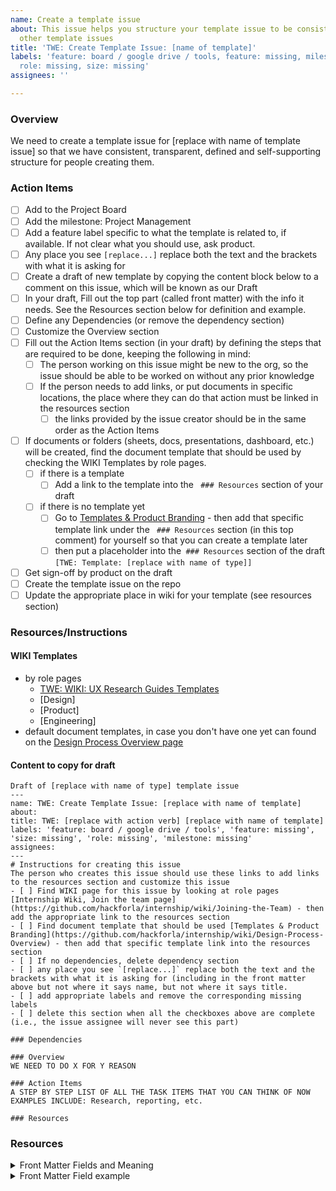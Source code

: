 ```yaml
---
name: Create a template issue
about: This issue helps you structure your template issue to be consistent with our
  other template issues
title: 'TWE: Create Template Issue: [name of template]'
labels: 'feature: board / google drive / tools, feature: missing, milestone: missing,
  role: missing, size: missing'
assignees: ''

---
```


### Overview
We need to create a template issue for [replace with name of template issue] so that we have consistent, transparent, defined and self-supporting structure for people creating them.

### Action Items
- [ ] Add to the Project Board
- [ ] Add the milestone: Project Management
- [ ] Add a feature label specific to what the template is related to, if available.  If not clear what you should use, ask product.
- [ ] Any place you see `[replace...]` replace both the text and the brackets with what it is asking for
- [ ] Create a draft of new template by copying the content block below to a comment on this issue, which will be known as our Draft
- [ ] In your draft, Fill out the top part (called front matter) with the info it needs.  See the Resources section below for definition and example.
- [ ] Define any Dependencies (or remove the dependency section)
- [ ] Customize the Overview section
- [ ] Fill out the Action Items section (in your draft) by defining the steps that are required to be done, keeping the following in mind:
   - [ ] The person working on this issue might be new to the org, so the issue should be able to be worked on without any prior knowledge
   - [ ] If the person needs to add links, or put documents in specific locations, the place where they can do that action must be linked in the resources section
      - [ ] the links provided by the issue creator should be in the same order as the Action Items 
- [ ] If documents or folders (sheets, docs, presentations, dashboard, etc.) will be created, find the document template that should be used by checking the WIKI Templates by role pages.  
  - [ ] if there is a template
     - [ ] Add a link to the template into the ` ### Resources`  section of your draft
  - [ ] if there is no template yet
     - [ ] Go to [Templates & Product Branding](https://github.com/hackforla/internship/wiki/Design-Process-Overview) - then add that specific template link under the ` ### Resources`  section (in this top comment) for yourself so that you can create a template later
    - [ ] then put a placeholder into the` ### Resources`  section of the draft `[TWE: Template: [replace with name of type]]`
- [ ] Get sign-off by product on the draft
- [ ] Create the template issue on the repo
- [ ] Update the appropriate place in wiki for your template (see resources section)

### Resources/Instructions
#### WIKI Templates
- by role pages
  - [TWE: WIKI: UX Research Guides Templates](https://github.com/hackforla/internship/wiki/UX-Research-Guides-Templates) 
  - [Design]
  - [Product]
  - [Engineering]
- default document templates, in case you don't have one yet can found on the [Design Process Overview page](https://github.com/hackforla/internship/wiki/Design-Process-Overview)

#### Content to copy for draft
```
Draft of [replace with name of type] template issue
---
name: TWE: Create Template Issue: [replace with name of template]
about: 
title: TWE: [replace with action verb] [replace with name of template]
labels: 'feature: board / google drive / tools', 'feature: missing', 'size: missing', 'role: missing', 'milestone: missing'
assignees: 
---
# Instructions for creating this issue
The person who creates this issue should use these links to add links to the resources section and customize this issue
- [ ] Find WIKI page for this issue by looking at role pages [Internship Wiki, Join the team page](https://github.com/hackforla/internship/wiki/Joining-the-Team) - then add the appropriate link to the resources section
- [ ] Find document template that should be used [Templates & Product Branding](https://github.com/hackforla/internship/wiki/Design-Process-Overview) - then add that specific template link into the resources section
- [ ] If no dependencies, delete dependency section
- [ ] any place you see `[replace...]` replace both the text and the brackets with what it is asking for (including in the front matter above but not where it says name, but not where it says title.
- [ ] add appropriate labels and remove the corresponding missing labels
- [ ] delete this section when all the checkboxes above are complete (i.e., the issue assignee will never see this part)

### Dependencies

### Overview
WE NEED TO DO X FOR Y REASON

### Action Items
A STEP BY STEP LIST OF ALL THE TASK ITEMS THAT YOU CAN THINK OF NOW EXAMPLES INCLUDE: Research, reporting, etc.

### Resources
```
### Resources
<details>
<summary>Front Matter Fields and Meaning</summary>

- name: (name that appear on the new issue tab)
- about: (is the description that appears next to the issue template on the new issue tab
- title: (the title that appears when the issue is created.  User then customizes this title for their issue)
- labels: (choose the labels that will be the same each time, and choose missing labels for the ones that depend on content)
- assignees: 
</details>

<details>
<summary>Front Matter Field example</summary>

- name: 'Research: Roadmap'
- about: The start of a new roadmap
- title: 'TWE: Research Roadmap [name of type]'
- labels: 'feature: research, feature: roadmap, milestone: missing, role: UI/UX research,
-   size: 0.50pt'
- assignees: ''
</details>
